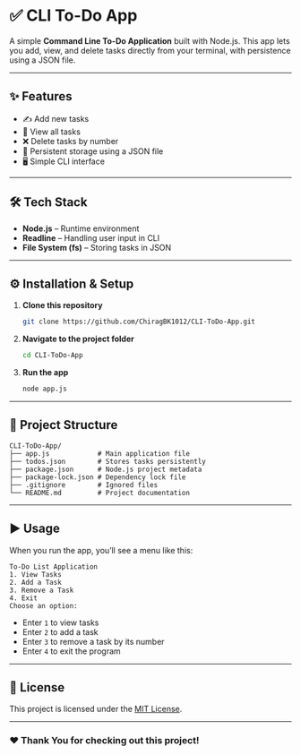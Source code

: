 # ✅ CLI To-Do App

A simple **Command Line To-Do Application** built with Node.js.
This app lets you add, view, and delete tasks directly from your terminal, with persistence using a JSON file.

---

## ✨ Features
- ✍️ Add new tasks
- 👀 View all tasks
- ❌ Delete tasks by number
- 💾 Persistent storage using a JSON file
- 🖥️ Simple CLI interface

---

## 🛠️ Tech Stack
- **Node.js** – Runtime environment  
- **Readline** – Handling user input in CLI  
- **File System (fs)** – Storing tasks in JSON  

---

## ⚙️ Installation & Setup

1. **Clone this repository**
   ```bash
   git clone https://github.com/ChiragBK1012/CLI-ToDo-App.git
   ```

2. **Navigate to the project folder**
   ```bash
   cd CLI-ToDo-App
   ```

3. **Run the app**
   ```bash
   node app.js
   ```

---

## 📂 Project Structure
```
CLI-ToDo-App/
├── app.js            # Main application file
├── todos.json        # Stores tasks persistently
├── package.json      # Node.js project metadata
├── package-lock.json # Dependency lock file
├── .gitignore        # Ignored files
└── README.md         # Project documentation
```

---

## ▶️ Usage
When you run the app, you’ll see a menu like this:

```
To-Do List Application
1. View Tasks
2. Add a Task
3. Remove a Task
4. Exit
Choose an option:
```

- Enter `1` to view tasks  
- Enter `2` to add a task  
- Enter `3` to remove a task by its number  
- Enter `4` to exit the program  

---

## 📜 License
This project is licensed under the [MIT License](LICENSE).

---

### ❤️ Thank You for checking out this project!
